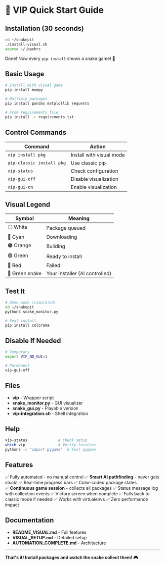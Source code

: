 # 🚀 VIP Quick Start Guide

## Installation (30 seconds)

```bash
cd ~/snakepit
./install-visual.sh
source ~/.bashrc
```

Done! Now every `pip install` shows a snake game! 🐍

## Basic Usage

```bash
# Install with visual game
pip install numpy

# Multiple packages
pip install pandas matplotlib requests

# From requirements file
pip install -r requirements.txt
```

## Control Commands

| Command | Action |
|---------|--------|
| `vip install pkg` | Install with visual mode |
| `pip-classic install pkg` | Use classic pip |
| `vip-status` | Check configuration |
| `vip-gui-off` | Disable visualization |
| `vip-gui-on` | Enable visualization |

## Visual Legend

| Symbol | Meaning |
|--------|---------|
| ⚪ White | Package queued |
| 🔵 Cyan | Downloading |
| 🟠 Orange | Building |
| 🟢 Green | Ready to install |
| 🔴 Red | Failed |
| 🐍 Green snake | Your installer (AI controlled) |

## Test It

```bash
# Demo mode (simulated)
cd ~/snakepit
python3 snake_monitor.py

# Real install
pip install colorama
```

## Disable If Needed

```bash
# Temporary
export VIP_NO_GUI=1

# Permanent
vip-gui-off
```

## Files

- **vip** - Wrapper script
- **snake_monitor.py** - GUI visualizer
- **snake_gui.py** - Playable version
- **vip-integration.sh** - Shell integration

## Help

```bash
vip-status              # Check setup
which vip               # Verify location
python3 -c "import pygame"  # Test pygame
```

## Features

✅ Fully automated - no manual control
✅ **Smart AI pathfinding** - never gets stuck!
✅ Real-time progress bars
✅ Color-coded package states  
✅ **Continuous game session** - collects all packages
✅ Status message log with collection events
✅ Victory screen when complete
✅ Falls back to classic mode if needed
✅ Works with virtualenvs
✅ Zero performance impact

## Documentation

- **README_VISUAL.md** - Full features
- **VISUAL_SETUP.md** - Detailed setup
- **AUTOMATION_COMPLETE.md** - Architecture

---

**That's it! Install packages and watch the snake collect them! 🎮**
